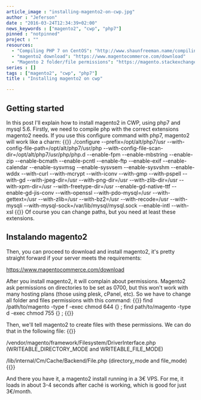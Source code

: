 ```yaml
---
article_image : "installing-magento2-on-cwp.jpg"
author : "Jeferson"
date : "2016-03-24T12:34:39+02:00"
news_keywords : ["magento2", "cwp", "php7"]
pinned : "notpinned"
project : ""
resources:
  - "Compiling PHP 7 on CentOS": "http://www.shaunfreeman.name/compiling-php-7-on-centos/"
  - "magento2 download": "https://www.magentocommerce.com/download"
  - "Magento 2 folder/file permissions": "https://magento.stackexchange.com/questions/91870/magento-2-folder-file-permissions"
series : []
tags : ["magento2", "cwp", "php7"]
title : "Installing magento2 on cwp"

---
```

## Getting started
In this post I'll explain how to install magento2 in CWP, using php7 and mysql 5.6. Firstly, we need to compile php with the correct extensions magento2 needs. If you use this configure command with php7, magento2 will work like a charm:
{{<highlight sh>}}
./configure
--prefix=/opt/alt/php7/usr
--with-config-file-path=/opt/alt/php7/usr/php
--with-config-file-scan-dir=/opt/alt/php7/usr/php/php.d
--enable-fpm
--enable-mbstring
--enable-zip
--enable-bcmath
--enable-pcntl
--enable-ftp
--enable-exif
--enable-calendar
--enable-sysvmsg
--enable-sysvsem
--enable-sysvshm
--enable-wddx
--with-curl
--with-mcrypt
--with-iconv
--with-gmp
--with-pspell
--with-gd
--with-jpeg-dir=/usr
--with-png-dir=/usr
--with-zlib-dir=/usr
--with-xpm-dir=/usr
--with-freetype-dir=/usr
--enable-gd-native-ttf
--enable-gd-jis-conv
--with-openssl
--with-pdo-mysql=/usr
--with-gettext=/usr
--with-zlib=/usr
--with-bz2=/usr
--with-recode=/usr
--with-mysqli
--with-mysql-sock=/var/lib/mysql/mysql.sock
--enable-intl
--with-xsl
{{</highlight>}}
Of course you can change paths, but you need at least these extensions.

## Instalando magento2

Then, you can proceed to download and install magento2, it's pretty straight forward if your server meets the requirements:

https://www.magentocommerce.com/download

After you install magento2, it will complain about permissions. Magento2 ask permissions on directories to be set as 0700, but this won't work with many hosting plans (those using plesk, cPanel, etc). So we have to change all folder and files permissions with this command:
{{<highlight sh>}}
find /path/to/magento -type f -exec chmod 644 {} \;
find path/to/magento -type d -exec chmod 755 {} \;
{{</highlight>}}

Then, we'll tell magento2 to create files with these permissions. We can do that in the following file:
{{<highlight sh>}}

/vendor/magento/framework/Filesystem/DriverInterface.php
(WRITEABLE_DIRECTORY_MODE and WRITEABLE_FILE_MODE)

/lib/internal/Cm/Cache/Backend/File.php
(directory_mode and file_mode)
{{</highlight>}}

 And there you have it, a magento2 install running in a 3€ VPS. For me, it loads in about 3-4 seconds after caché is working, which is good for just 3€/month.
